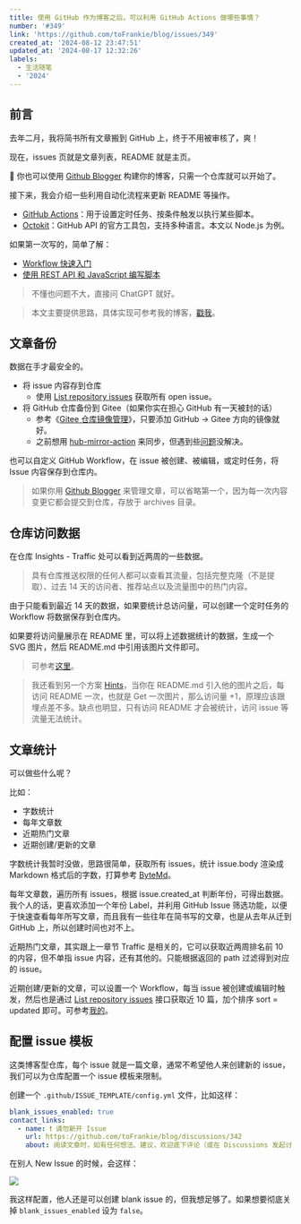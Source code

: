 ```yaml
---
title: 使用 GitHub 作为博客之后，可以利用 GitHub Actions 做哪些事情？
number: '#349'
link: 'https://github.com/toFrankie/blog/issues/349'
created_at: '2024-08-12 23:47:51'
updated_at: '2024-08-17 12:32:26'
labels:
  - 生活随笔
  - '2024'
---
```

## 前言

去年二月，我将简书所有文章搬到 GitHub 上，终于不用被审核了，爽！

现在，issues 页就是文章列表，README 就是主页。

📢 你也可以使用 [Github Blogger](https://github.com/toFrankie/github-blogger) 构建你的博客，只需一个仓库就可以开始了。

接下来，我会介绍一些利用自动化流程来更新 README 等操作。

- [GitHub Actions](https://docs.github.com/zh/actions)：用于设置定时任务、按条件触发以执行某些脚本。
- [Octokit](https://github.com/octokit)：GitHub API 的官方工具包，支持多种语言。本文以 Node.js 为例。

如果第一次写的，简单了解：

- [Workflow 快速入门](https://docs.github.com/zh/actions/writing-workflows/quickstart)
- [使用 REST API 和 JavaScript 编写脚本](https://docs.github.com/zh/rest/guides/scripting-with-the-rest-api-and-javascript?apiVersion=2022-11-28)

> 不懂也问题不大，直接问 ChatGPT 就好。

> 本文主要提供思路，具体实现可参考我的博客，[戳我](https://github.com/toFrankie/blog)。

## 文章备份

数据在手才最安全的。

- 将 issue 内容存到仓库
    - 使用 [List repository issues](https://docs.github.com/zh/rest/issues/issues?apiVersion=2022-11-28#list-repository-issues) 获取所有 open issue。
- 将 GitHub 仓库备份到 Gitee（如果你实在担心 GitHub 有一天被封的话）
    - 参考《[Gitee 仓库镜像管理](https://gitee.com/help/articles/4336#article-header3)》，只要添加 GitHub → Gitee 方向的镜像就好。
    - 之前想用 [hub-mirror-action](https://github.com/Yikun/hub-mirror-action) 来同步，但遇到些[问题](https://github.com/Yikun/hub-mirror-action/issues/188)没解决。

也可以自定义 GitHub Workflow，在 issue 被创建、被编辑，或定时任务，将 Issue 内容保存到仓库内。

> 如果你用 [Github Blogger](https://github.com/toFrankie/github-blogger) 来管理文章，可以省略第一个，因为每一次内容变更它都会提交到仓库，存放于 archives 目录。

## 仓库访问数据

在仓库 Insights - Traffic 处可以看到近两周的一些数据。

> 具有仓库推送权限的任何人都可以查看其流量，包括完整克隆（不是提取）、过去 14 天的访问者、推荐站点以及流量图中的热门内容。

由于只能看到最近 14 天的数据，如果要统计总访问量，可以创建一个定时任务的 Workflow 将数据保存到仓库内。

如果要将访问量展示在 README 里，可以将上述数据统计的数据，生成一个 SVG 图片，然后 README.md 中引用该图片文件即可。

> 可参考[这里](https://github.com/toFrankie/blog/tree/main/scripts)。

> 我还看到另一个方案 [Hints](https://github.com/88250/hits)，当你在 README.md 引入他的图片之后，每访问 README 一次，也就是 Get 一次图片，那么访问量 +1，原理应该跟埋点差不多。缺点也明显，只有访问 README 才会被统计，访问 issue 等流量无法统计。

## 文章统计

可以做些什么呢？

比如：

- 字数统计
- 每年文章数
- 近期热门文章
- 近期创建/更新的文章

字数统计我暂时没做，思路很简单，获取所有 issues，统计 issue.body 渲染成 Markdown 格式后的字数，打算参考 [ByteMd](https://github.com/bytedance/bytemd/blob/9f2212203c780f2d9775e3c2243171cdeea2e81d/packages/bytemd/src/status.svelte#L15)。

每年文章数，遍历所有 issues，根据 issue.created_at 判断年份，可得出数据。我个人的话，更喜欢添加一个年份 Label，并利用 GitHub Issue 筛选功能，以便于快速查看每年所写文章，而且我有一些往年在简书写的文章，也是从去年从迁到 GitHub 上，所以创建时间也对不上。

近期热门文章，其实跟上一章节 Traffic 是相关的，它可以获取近两周排名前 10 的内容，但不单指 issue 内容，还有其他的。只能根据返回的 path 过滤得到对应的 issue。

近期创建/更新的文章，可以设置一个 Workflow，每当 issue 被创建或编辑时触发，然后也是通过 [List repository issues](https://docs.github.com/zh/rest/issues/issues?apiVersion=2022-11-28#list-repository-issues) 接口获取近 10 篇，加个排序 sort = updated 即可。可参考[我的](https://github.com/toFrankie/blog/blob/ca30e2dff739ecb61515fe05922033bf23624a29/scripts/common.js#L33)。

## 配置 issue 模板

这类博客型仓库，每个 issue 就是一篇文章，通常不希望他人来创建新的 issue，我们可以为仓库配置一个 issue 模板来限制。

创建一个 `.github/ISSUE_TEMPLATE/config.yml` 文件，比如这样：

```yml
blank_issues_enabled: true
contact_links:
  - name: ❗️ 请勿新开 Issue
    url: https://github.com/toFrankie/blog/discussions/342
    about: 阅读文章时，如有任何想法、建议，欢迎底下评论（或在 Discussions 发起讨论），而不是新开 Issue。
```

在别人 New Issue 的时候，会这样：

![](https://cdn.jsdelivr.net/gh/toFrankie/blog@main/images/2024/8/1723868949932.png)

我这样配置，他人还是可以创建 blank issue 的，但我想足够了。如果想要彻底关掉 `blank_issues_enabled` 设为 `false`。
